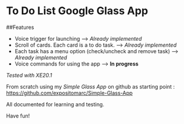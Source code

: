 To Do List Google Glass App
===============


##Features

 * Voice trigger for launching  --> *Already implemented*
 * Scroll of cards. Each card is a to do task.   --> *Already implemented*
 * Each task has a menu option (check/uncheck and remove task)  --> *Already implemented*
 * Voice commands for using the app --> **In progress**
 

  
*Tested with XE20.1*

From scratch using my *Simple Glass App* on github as starting point : https://github.com/expositomarc/Simple-Glass-App


All documented for learning and testing. 


Have fun!
